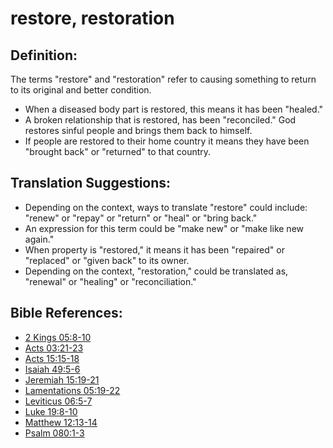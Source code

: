 # restore, restoration #

## Definition: ##

The terms "restore" and "restoration" refer to causing something to return to its original and better condition.

* When a diseased body part is restored, this means it has been "healed."
* A broken relationship that is restored, has been "reconciled." God restores sinful people and brings them back to himself.
* If people are restored to their home country it means they have been "brought back" or "returned" to that country.

## Translation Suggestions: ##

* Depending on the context, ways to translate "restore" could include: "renew" or "repay" or "return" or "heal" or "bring back."
* An expression for this term could be "make new" or "make like new again."
* When property is "restored," it means it has been "repaired" or "replaced" or "given back" to its owner.
* Depending on the context, "restoration," could be translated as, "renewal" or "healing" or "reconciliation."

## Bible References: ##

* [2 Kings 05:8-10](en/tn/2ki/help/05/08)
* [Acts 03:21-23](en/tn/act/help/03/21)
* [Acts 15:15-18](en/tn/act/help/15/15)
* [Isaiah 49:5-6](en/tn/isa/help/49/05)
* [Jeremiah 15:19-21](en/tn/jer/help/15/19)
* [Lamentations 05:19-22](en/tn/lam/help/05/19)
* [Leviticus 06:5-7](en/tn/lev/help/06/05)
* [Luke 19:8-10](en/tn/luk/help/19/08)
* [Matthew 12:13-14](en/tn/mat/help/12/13)
* [Psalm 080:1-3](en/tn/psa/help/80/01)